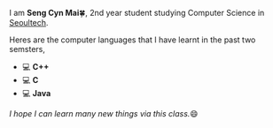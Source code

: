 I am **Seng Cyn Mai**:four_leaf_clover:, 2nd year student studying Computer Science in [Seoultech](https://en.seoultech.ac.kr).

Heres are the computer languages that I have learnt in the past two semsters,
* :computer: **C++**
* :computer: **C**
* :computer: **Java**

*I hope I can learn many new things via this class.*:smile:
